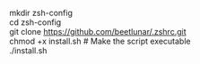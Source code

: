 mkdir zsh-config<br> 
cd zsh-config<br>
git clone https://github.com/beetlunar/.zshrc.git<br>
chmod +x install.sh # Make the script executable<br>
./install.sh
